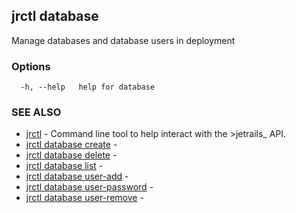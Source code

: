 ## jrctl database

Manage databases and database users in deployment

### Options

```
  -h, --help   help for database
```

### SEE ALSO

* [jrctl](jrctl.md)	 - Command line tool to help interact with the >jetrails_ API.
* [jrctl database create](jrctl_database_create.md)	 - 
* [jrctl database delete](jrctl_database_delete.md)	 - 
* [jrctl database list](jrctl_database_list.md)	 - 
* [jrctl database user-add](jrctl_database_user-add.md)	 - 
* [jrctl database user-password](jrctl_database_user-password.md)	 - 
* [jrctl database user-remove](jrctl_database_user-remove.md)	 - 

